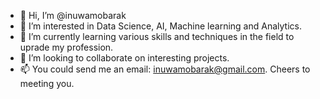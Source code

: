 - 👋 Hi, I’m @inuwamobarak
- 👀 I’m interested in Data Science, AI, Machine learning and Analytics.
- 🌱 I’m currently learning various skills and techniques in the field to uprade my profession.
- 💞️ I’m looking to collaborate on interesting projects.
- 📫 You could send me an email: inuwamobarak@gmail.com. Cheers to meeting you.

<!---
inuwamobarak/inuwamobarak is a ✨ special ✨ repository because its `README.md` (this file) appears on your GitHub profile.
You can click the Preview link to take a look at your changes.
--->

